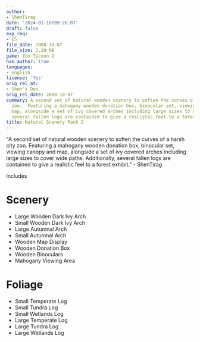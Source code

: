 ```yaml
---
author:
- ShenTirag
date: '2024-01-10T09:26:07'
draft: false
exp_req:
- ES
file_date: 2008-10-07
file_size: 2.20 MB
game: Zoo Tycoon 2
has_author: true
languages:
- English
license: 'Yes'
orig_rel_at:
- Shen's Den
orig_rel_date: 2008-10-07
summary: A second set of natural wooden scenery to soften the curves of a harsh city
  zoo.  Featuring a mahogany wooden donation box, binocular set, viewing canopy and
  map, alongside a set of ivy covered arches including large sizes to cover wide paths.  Additionally,
  several fallen logs are contained to give a realistic feel to a forest exhibit.
title: Natural Scenery Pack 2
---
```




"A second set of natural wooden scenery to soften the curves of a harsh city zoo.  Featuring a mahogany wooden donation box, binocular set, viewing canopy and map, alongside a set of ivy covered arches including large sizes to cover wide paths.  Additionally, several fallen logs are contained to give a realistic feel to a forest exhibit." 
\- ShenTirag


Includes


# Scenery
- Large Wooden Dark Ivy Arch
- Small Wooden Dark Ivy Arch
- Large Autumnal Arch
- Small Autumnal Arch
- Wooden Map Display
- Wooden Donation Box
- Wooden Binoculars
- Mahogany Viewing Area

# Foliage
- Small Temperate Log
- Small Tundra Log
- Small Wetlands Log
- Large Temperate Log
- Large Tundra Log
- Large Wetlands Log